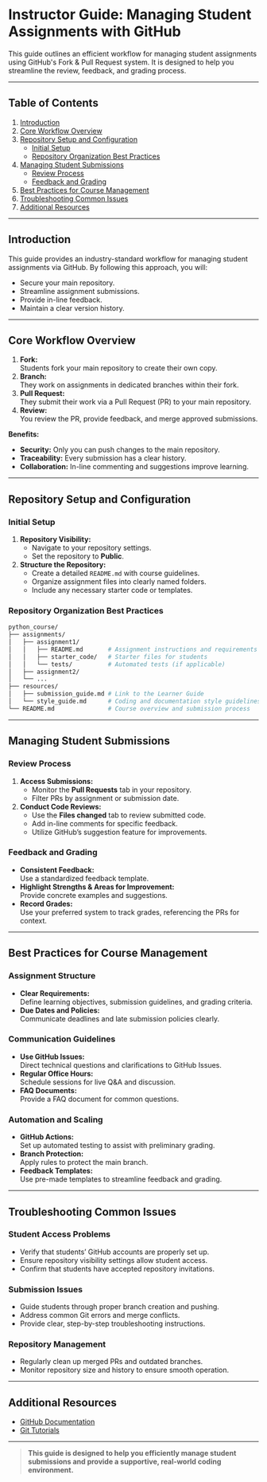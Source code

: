 # Instructor Guide: Managing Student Assignments with GitHub

This guide outlines an efficient workflow for managing student assignments using GitHub's Fork & Pull Request system. It is designed to help you streamline the review, feedback, and grading process.

---

## Table of Contents
1. [Introduction](#introduction)
2. [Core Workflow Overview](#core-workflow-overview)
3. [Repository Setup and Configuration](#repository-setup-and-configuration)
   - [Initial Setup](#initial-setup)
   - [Repository Organization Best Practices](#repository-organization-best-practices)
4. [Managing Student Submissions](#managing-student-submissions)
   - [Review Process](#review-process)
   - [Feedback and Grading](#feedback-and-grading)
5. [Best Practices for Course Management](#best-practices-for-course-management)
6. [Troubleshooting Common Issues](#troubleshooting-common-issues)
7. [Additional Resources](#additional-resources)

---

## Introduction

This guide provides an industry-standard workflow for managing student assignments via GitHub. By following this approach, you will:
- Secure your main repository.
- Streamline assignment submissions.
- Provide in-line feedback.
- Maintain a clear version history.

---

## Core Workflow Overview

1. **Fork:**  
   Students fork your main repository to create their own copy.
2. **Branch:**  
   They work on assignments in dedicated branches within their fork.
3. **Pull Request:**  
   They submit their work via a Pull Request (PR) to your main repository.
4. **Review:**  
   You review the PR, provide feedback, and merge approved submissions.

**Benefits:**
- **Security:** Only you can push changes to the main repository.
- **Traceability:** Every submission has a clear history.
- **Collaboration:** In-line commenting and suggestions improve learning.

---

## Repository Setup and Configuration

### Initial Setup
1. **Repository Visibility:**
   - Navigate to your repository settings.
   - Set the repository to **Public**.
2. **Structure the Repository:**
   - Create a detailed `README.md` with course guidelines.
   - Organize assignment files into clearly named folders.
   - Include any necessary starter code or templates.

### Repository Organization Best Practices
```bash
python_course/
├── assignments/
│   ├── assignment1/
│   │   ├── README.md       # Assignment instructions and requirements
│   │   ├── starter_code/   # Starter files for students
│   │   └── tests/          # Automated tests (if applicable)
│   ├── assignment2/
│   └── ...
├── resources/
│   ├── submission_guide.md # Link to the Learner Guide
│   └── style_guide.md      # Coding and documentation style guidelines
└── README.md               # Course overview and submission process
```


---

## Managing Student Submissions

### Review Process
1. **Access Submissions:**
   - Monitor the **Pull Requests** tab in your repository.
   - Filter PRs by assignment or submission date.
2. **Conduct Code Reviews:**
   - Use the **Files changed** tab to review submitted code.
   - Add in-line comments for specific feedback.
   - Utilize GitHub’s suggestion feature for improvements.

### Feedback and Grading
- **Consistent Feedback:**  
  Use a standardized feedback template.
- **Highlight Strengths & Areas for Improvement:**  
  Provide concrete examples and suggestions.
- **Record Grades:**  
  Use your preferred system to track grades, referencing the PRs for context.

---

## Best Practices for Course Management

### Assignment Structure
- **Clear Requirements:**  
  Define learning objectives, submission guidelines, and grading criteria.
- **Due Dates and Policies:**  
  Communicate deadlines and late submission policies clearly.

### Communication Guidelines
- **Use GitHub Issues:**  
  Direct technical questions and clarifications to GitHub Issues.
- **Regular Office Hours:**  
  Schedule sessions for live Q&A and discussion.
- **FAQ Documents:**  
  Provide a FAQ document for common questions.

### Automation and Scaling
- **GitHub Actions:**  
  Set up automated testing to assist with preliminary grading.
- **Branch Protection:**  
  Apply rules to protect the main branch.
- **Feedback Templates:**  
  Use pre-made templates to streamline feedback and grading.

---

## Troubleshooting Common Issues

### Student Access Problems
- Verify that students’ GitHub accounts are properly set up.
- Ensure repository visibility settings allow student access.
- Confirm that students have accepted repository invitations.

### Submission Issues
- Guide students through proper branch creation and pushing.
- Address common Git errors and merge conflicts.
- Provide clear, step-by-step troubleshooting instructions.

### Repository Management
- Regularly clean up merged PRs and outdated branches.
- Monitor repository size and history to ensure smooth operation.

---

## Additional Resources

- [GitHub Documentation](https://docs.github.com)
- [Git Tutorials](https://www.atlassian.com/git/tutorials)

---

> **This guide is designed to help you efficiently manage student submissions and provide a supportive, real-world coding environment.**

